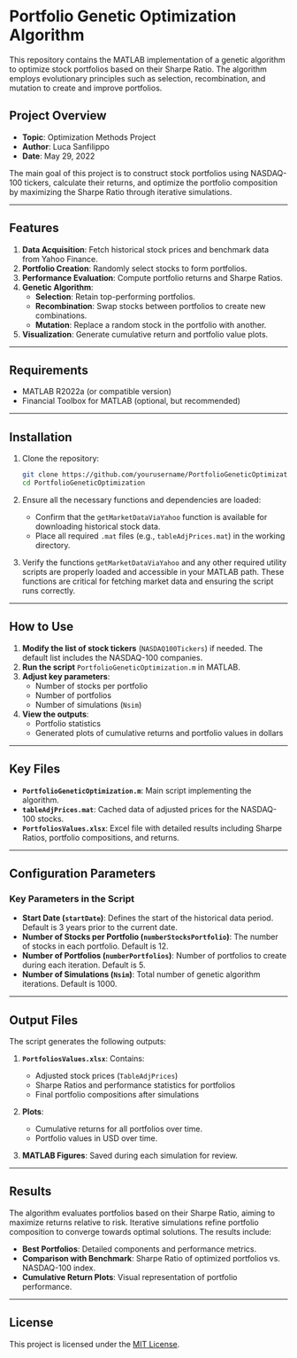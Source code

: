 # Portfolio Genetic Optimization Algorithm

This repository contains the MATLAB implementation of a genetic algorithm to optimize stock portfolios based on their Sharpe Ratio. The algorithm employs evolutionary principles such as selection, recombination, and mutation to create and improve portfolios. 

## Project Overview

- **Topic**: Optimization Methods Project  
- **Author**: Luca Sanfilippo  
- **Date**: May 29, 2022  

The main goal of this project is to construct stock portfolios using NASDAQ-100 tickers, calculate their returns, and optimize the portfolio composition by maximizing the Sharpe Ratio through iterative simulations.

---

## Features

1. **Data Acquisition**: Fetch historical stock prices and benchmark data from Yahoo Finance.
2. **Portfolio Creation**: Randomly select stocks to form portfolios.
3. **Performance Evaluation**: Compute portfolio returns and Sharpe Ratios.
4. **Genetic Algorithm**: 
   - **Selection**: Retain top-performing portfolios.
   - **Recombination**: Swap stocks between portfolios to create new combinations.
   - **Mutation**: Replace a random stock in the portfolio with another.
5. **Visualization**: Generate cumulative return and portfolio value plots.

---

## Requirements

- MATLAB R2022a (or compatible version)
- Financial Toolbox for MATLAB (optional, but recommended)

---

## Installation

1. Clone the repository:
   ```bash
   git clone https://github.com/yourusername/PortfolioGeneticOptimization.git
   cd PortfolioGeneticOptimization
   ```

2. Ensure all the necessary functions and dependencies are loaded:
   - Confirm that the `getMarketDataViaYahoo` function is available for downloading historical stock data.
   - Place all required `.mat` files (e.g., `tableAdjPrices.mat`) in the working directory.

3. Verify the functions `getMarketDataViaYahoo` and any other required utility scripts are properly loaded and accessible in your MATLAB path. These functions are critical for fetching market data and ensuring the script runs correctly.

---
## How to Use

1. **Modify the list of stock tickers** (`NASDAQ100Tickers`) if needed. The default list includes the NASDAQ-100 companies.
2. **Run the script** `PortfolioGeneticOptimization.m` in MATLAB.
3. **Adjust key parameters**:
   - Number of stocks per portfolio
   - Number of portfolios
   - Number of simulations (`Nsim`)
4. **View the outputs**:
   - Portfolio statistics
   - Generated plots of cumulative returns and portfolio values in dollars

---

## Key Files

- **`PortfolioGeneticOptimization.m`**: Main script implementing the algorithm.
- **`tableAdjPrices.mat`**: Cached data of adjusted prices for the NASDAQ-100 stocks.
- **`PortfoliosValues.xlsx`**: Excel file with detailed results including Sharpe Ratios, portfolio compositions, and returns.

---

## Configuration Parameters

### Key Parameters in the Script

- **Start Date (`startDate`)**: Defines the start of the historical data period. Default is 3 years prior to the current date.
- **Number of Stocks per Portfolio (`numberStocksPortfolio`)**: The number of stocks in each portfolio. Default is 12.
- **Number of Portfolios (`numberPortfolios`)**: Number of portfolios to create during each iteration. Default is 5.
- **Number of Simulations (`Nsim`)**: Total number of genetic algorithm iterations. Default is 1000.

---

## Output Files

The script generates the following outputs:

1. **`PortfoliosValues.xlsx`**: Contains:
   - Adjusted stock prices (`TableAdjPrices`)
   - Sharpe Ratios and performance statistics for portfolios
   - Final portfolio compositions after simulations

2. **Plots**:
   - Cumulative returns for all portfolios over time.
   - Portfolio values in USD over time.

3. **MATLAB Figures**: Saved during each simulation for review.

---

## Results

The algorithm evaluates portfolios based on their Sharpe Ratio, aiming to maximize returns relative to risk. Iterative simulations refine portfolio composition to converge towards optimal solutions. The results include:

- **Best Portfolios**: Detailed components and performance metrics.
- **Comparison with Benchmark**: Sharpe Ratio of optimized portfolios vs. NASDAQ-100 index.
- **Cumulative Return Plots**: Visual representation of portfolio performance.

---

## License

This project is licensed under the [MIT License](LICENSE).